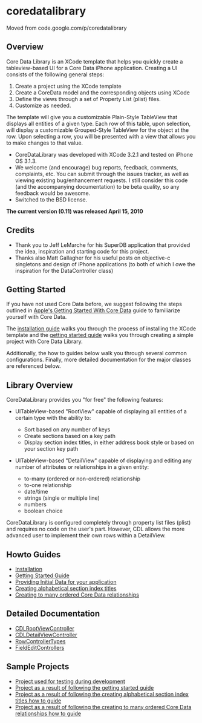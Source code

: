 # coredatalibrary
Moved from code.google.com/p/coredatalibrary

## Overview
Core Data Library is an XCode template that helps you quickly create a tableview-based UI for a Core Data iPhone application. Creating a UI consists of the following general steps:

1. Create a project using the XCode template
2. Create a CoreData model and the corresponding objects using XCode
3. Define the views through a set of Property List (plist) files.
4. Customize as needed.

The template will give you a customizable Plain-Style TableView that displays all entities of a given type. Each row of this table, upon selection, will display a customizable Grouped-Style TableView for the object at the row. Upon selecting a row, you will be presented with a view that allows you to make changes to that value.

* CoreDataLibrary was developed with XCode 3.2.1 and tested on iPhone OS 3.1.3.
* We welcome (and encourage) bug reports, feedback, comments, complaints, etc. You can submit through the issues tracker, as well as viewing existing bug/enhancement requests. I still consider this code (and the accompanying documentation) to be beta quality, so any feedback would be awesome.
* Switched to the BSD license.

**The current version (0.11) was released April 15, 2010**

## Credits

* Thank you to Jeff LeMarche for his SuperDB application that provided the idea, inspiration and starting code for this project.
* Thanks also Matt Gallagher for his useful posts on objective-c singletons and design of iPhone applications (to both of which I owe the inspiration for the DataController class)

## Getting Started
If you have not used Core Data before, we suggest following the steps outlined in [Apple's Getting Started With Core Data](https://developer.apple.com/legacy/library/referencelibrary/GettingStarted/GettingStartedWithCoreData/index.html) guide to familiarize yourself with Core Data.

The [installation guide](https://github.com/epec254/coredatalibrary/blob/master/Documentation/HowToGuides/Installation.wiki.md) walks you through the process of installing the XCode template and the [getting started guide](https://github.com/epec254/coredatalibrary/blob/master/Documentation/HowToGuides/GettingStarted.wiki.md) walks you through creating a simple project with Core Data Library. 

Additionally, the how to guides below walk you through several common configurations. Finally, more detailed documentation for the major classes are referenced below.

## Library Overview

CoreDataLibrary provides you "for free" the following features:

* UITableView-based "RootView" capable of displaying all entities of a certain type with the ability to:
  * Sort based on any number of keys
  * Create sections based on a key path
  * Display section index titles, in either address book style or based on your section key path

* UITableView-based "DetailView" capable of displaying and editing any number of attributes or relationships in a given entity:
  * to-many (ordered or non-ordered) relationship
  * to-one relationship
  * date/time
  * strings (single or multiple line)
  * numbers
  * boolean choice

CoreDataLibrary is configured completely through property list files (plist) and requires no code on the user's part. However, CDL allows the more advanced user to implement their own rows within a DetailView.

## Howto Guides

* [Installation](https://github.com/epec254/coredatalibrary/blob/master/Documentation/HowToGuides/Installation.wiki.md)
* [Getting Started Guide](https://github.com/epec254/coredatalibrary/blob/master/Documentation/HowToGuides/GettingStarted.wiki.md)
* [Providing Initial Data for your application](https://github.com/epec254/coredatalibrary/blob/master/Documentation/HowToGuides/LoadingInitialData.wiki.md)
* [Creating alphabetical section index titles](https://github.com/epec254/coredatalibrary/blob/master/Documentation/HowToGuides/CreatingAlphabeticalSections.wiki.md)
* [Creating to many ordered Core Data relationships](https://github.com/epec254/coredatalibrary/blob/master/Documentation/HowToGuides/ModelingToManyOrderedRelationships.wiki.md)


## Detailed Documentation

* [CDLRootViewController](https://github.com/epec254/coredatalibrary/blob/master/Documentation/DetailedDocs/CDLRootViewController.wiki.md)
* [CDLDetailViewController](https://github.com/epec254/coredatalibrary/blob/master/Documentation/DetailedDocs/CDLDetailViewController.wiki.md)
* [RowControllerTypes](https://github.com/epec254/coredatalibrary/blob/master/Documentation/DetailedDocs/RowControllerTypes.wiki.md)
* [FieldEditControllers](https://github.com/epec254/coredatalibrary/blob/master/Documentation/DetailedDocs/FieldEditControllers.wiki.md)

## Sample Projects

* [Project used for testing during development](https://github.com/epec254/coredatalibrary/tree/master/Samples/CoreDataSampleFor436)
* [Project as a result of following the getting started guide](https://github.com/epec254/coredatalibrary/tree/master/Samples/GettingStarted)
* [Project as a result of following the creating alphabetical section index titles how to guide](https://github.com/epec254/coredatalibrary/tree/master/Samples/AlphaEvents)
* [Project as a result of following the creating to many ordered Core Data relationships how to guide](https://github.com/epec254/coredatalibrary/tree/master/Samples/ToManyEvents)
